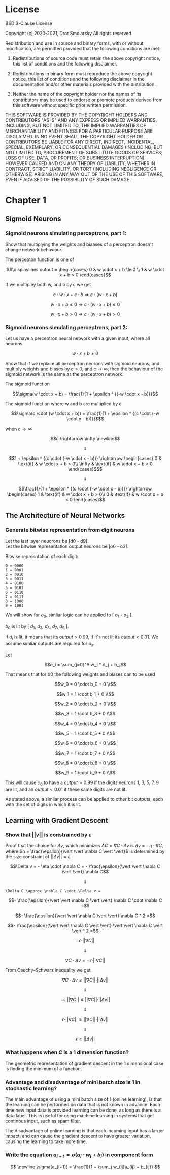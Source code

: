 # License

BSD 3-Clause License

Copyright (c) 2020-2021, Dror Smolarsky
All rights reserved.

Redistribution and use in source and binary forms, with or without
modification, are permitted provided that the following conditions are met:

1. Redistributions of source code must retain the above copyright notice,
   this list of conditions and the following disclaimer.

2. Redistributions in binary form must reproduce the above copyright notice,
   this list of conditions and the following disclaimer in the documentation
   and/or other materials provided with the distribution.

3. Neither the name of the copyright holder nor the names of its
   contributors may be used to endorse or promote products derived from
   this software without specific prior written permission.

THIS SOFTWARE IS PROVIDED BY THE COPYRIGHT HOLDERS AND CONTRIBUTORS "AS IS"
AND ANY EXPRESS OR IMPLIED WARRANTIES, INCLUDING, BUT NOT LIMITED TO, THE
IMPLIED WARRANTIES OF MERCHANTABILITY AND FITNESS FOR A PARTICULAR PURPOSE
ARE DISCLAIMED. IN NO EVENT SHALL THE COPYRIGHT HOLDER OR CONTRIBUTORS BE
LIABLE FOR ANY DIRECT, INDIRECT, INCIDENTAL, SPECIAL, EXEMPLARY, OR
CONSEQUENTIAL DAMAGES (INCLUDING, BUT NOT LIMITED TO, PROCUREMENT OF
SUBSTITUTE GOODS OR SERVICES; LOSS OF USE, DATA, OR PROFITS; OR BUSINESS
INTERRUPTION) HOWEVER CAUSED AND ON ANY THEORY OF LIABILITY, WHETHER IN
CONTRACT, STRICT LIABILITY, OR TORT (INCLUDING NEGLIGENCE OR OTHERWISE)
ARISING IN ANY WAY OUT OF THE USE OF THIS SOFTWARE, EVEN IF ADVISED OF THE
POSSIBILITY OF SUCH DAMAGE.

# Chapter 1

## Sigmoid Neurons

### Sigmoid neurons simulating perceptrons, part 1:

Show that multiplying the weights and biaases of a perceptron doesn't change
network behaviour.

The percepton function is one of

```math
\displaylines

output = \begin{cases}
  0 & w \cdot x + b \le 0 \\
  1 & w \cdot x + b > 0
\end{cases}
```

If we multipley both w, and b by c we get

```math
c \cdot w \cdot x + c \cdot b \Rightarrow c \cdot (w \cdot x + b)
```

```math
w \cdot x + b \le 0 \Rightarrow c \cdot (w \cdot x + b) \le 0
```

```math
w \cdot x + b > 0 \Rightarrow c \cdot (w \cdot x + b) > 0
```

### Sigmoid neurons simulating perceptrons, part 2:

Let us have a perceptron neural network with a given input, where all neurons

```math
w \cdot x + b \ne 0
```

Show that if we replace all perceptron neurons with sigmoid neurons, and
multiply weights and biases by $c > 0$, and $c \rightarrow \infty$, then the
behaviour of the sigmoid network is the same as the perceptron network.

The sigmoid function

```math
\sigma(w \cdot x + b) = \frac{1}{1 + \epsilon ^ {(-w \cdot x - b)}}
```

The sigmoid function where w and b are multiplied by c

```math
\sigma(c \cdot (w \cdot x + b)) =
  \frac{1}{1 + \epsilon ^ {(c \cdot (-w \cdot x - b))}}$
```

when $c \rightarrow \infty$

```math
c \rightarrow \infty \newline
```

```math
\Downarrow
```

```math
1 + \epsilon ^ {(c \cdot (-w \cdot x - b))} \rightarrow \begin{cases}
  0 & \text{if} & w \cdot x + b > 0\\
  \infty & \text{if} & w \cdot x + b < 0
\end{cases}$
```

```math
\Downarrow
```

```math
\frac{1}{1 + \epsilon ^ {(c \cdot (-w \cdot x - b))}} \rightarrow \begin{cases}
  1 & \text{if} & w \cdot x + b > 0\\
  0 & \text{if} & w \cdot x + b < 0
\end{cases}
```

## The Architecture of Neural Networks

### Generate bitwise representation from digit neurons

Let the last layer neuorons be [d0 - d9].<br/>
Let the bitwise representation output neurons be [o0 - o3].

Bitwise represntation of each digit:

```
0 = 0000
1 = 0001
2 = 0010
3 = 0011
4 = 0100
5 = 0101
6 = 0110
7 = 0111
8 = 1000
9 = 1001
```

We will show for $o_0$, simliar logic can be applied to [ $o_1$ - $o_3$ ].

$b_0$ is lit by [ $d_1$, $d_3$, $d_5$, $d_7$, $d_9$ ].

if $d_i$ is lit, it means that its $output > 0.99$, if it's not lit its
$output < 0.01$. We assume simliar outputs are required for $o_x$.

Let

```math
o_i = \sum_{j=0}^9 w_j * d_j + b_j
```

That means that for b0 the following weights and biases can to be used

```math
w_0 = 0 \cdot b_0 + 0 \\
```

```math
w_1 = 1 \cdot b_1 + 0 \\
```

```math
w_2 = 0 \cdot b_2 + 0 \\
```

```math
w_3 = 1 \cdot b_3 + 0 \\
```

```math
w_4 = 0 \cdot b_4 + 0 \\
```

```math
w_5 = 1 \cdot b_5 + 0 \\
```

```math
w_6 = 0 \cdot b_6 + 0 \\
```

```math
w_7 = 1 \cdot b_7 + 0 \\
```

```math
w_8 = 0 \cdot b_8 + 0 \\
```

```math
w_9 = 1 \cdot b_9 + 0 \\
```

This will cause $o_0$ to have a $output > 0.99$ if the digits neurons 1, 3,
5, 7, 9 are lit, and an $output < 0.01$ if these same digits are not lit.

As stated above, a simliar process can be applied to other bit outputs, each
with the set of digits in which it is lit.

## Learning with Gradient Descent

### Show that $\vert \vert v \vert \vert$ is constrained by $\epsilon$

Proof that the choice for $\Delta v$, which minimizes
$\Delta C = \nabla C \cdot \Delta v$ is $\Delta v = -\eta \cdot \nabla C$, where
$n = \frac{\epsilon}{\vert \vert \nabla C \vert \vert}$ is determined by the
size constraint of $\vert \vert \Delta v \vert \vert = \epsilon$.

```math
\Delta v =
  - \eta \cdot \nabla C =
  - \frac{\epsilon}{\vert \vert \nabla C \vert \vert} \nabla C
```

```math
\Downarrow
```

```
\Delta C \approx \nabla C \cdot \Delta v =
```

```math
- \frac{\epsilon}{\vert \vert \nabla C \vert \vert} \nabla C \cdot \nabla C =
```

```math
- \frac{\epsilon}{\vert \vert \nabla C \vert \vert} \nabla C ^ 2 =
```

```math
- \frac{\epsilon}{\vert \vert \nabla C \vert \vert} \vert \vert \nabla C \vert \vert ^ 2 =
```

```math
- \epsilon \cdot \vert \vert \nabla C \vert \vert
```

```math
\Downarrow
```

```math
\nabla C \cdot \Delta v = - \epsilon \cdot \vert \vert \nabla C \vert \vert
```

From Cauchy–Schwarz inequality we get

```math
\nabla C \cdot \Delta v
\leq
\vert \vert \nabla C \vert \vert \cdot
\vert \vert \Delta v \vert \vert
```

```math
\Downarrow
```

```math
- \epsilon \cdot \vert \vert \nabla C \vert \vert
\leq
\vert \vert \nabla C \vert \vert \cdot
\vert \vert \Delta v \vert \vert
```

```math
\Downarrow
```

```math
\epsilon \cdot \vert \vert \nabla C \vert \vert
\geq
\vert \vert \nabla C \vert \vert \cdot
\vert \vert \Delta v \vert \vert
```

```math
\Downarrow
```

```math
\epsilon \geq \vert \vert \Delta v \vert \vert
```

### What happens when $C$ is a 1 dimension function?

The geometric representation of gradient descent in the 1 dimensional case is
finding the minimum of a function.

### Advantage and disadvantage of mini batch size is 1 in stochastic learning?

The main advantage of using a mini batch size of 1 (online learning), is that
the learning can be performed on data that is not known in advance. Each time
new input data is provided learning can be done, as long as there is a data
label. This is useful for using machine learning in systems that get continous
input, such as spam filter.

The disadvantage of online learning is that each incoming input has a larger
impact, and can cause the gradient descent to have greater variation, causing
the learning to take more time.

### Write the equation $a_{i+1} = \sigma(a_i \cdot w_i + b_i)$ in component form

$$ \newline
\sigma(a_{i+1}) = \frac{1}{1 + \sum_j w_{ij}a_{ij} + b_{ij}}
$$
